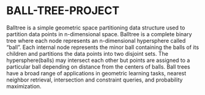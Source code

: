 # BALL-TREE-PROJECT

Balltree is a simple geometric space partitioning data structure used to partition data points in n-dimensional space.
Balltree is a complete binary tree where each node represents an n-dimensional hypersphere called “ball”. Each internal node represents the minor ball containing the balls of its children and partitions the data points into two disjoint sets. The hypersphere(balls) may intersect each other but points are assigned to a particular ball depending on distance from the centers of balls.
Ball trees have a broad range of applications in geometric learning tasks, nearest neighbor retrieval, intersection and constraint queries, and probability maximization.
